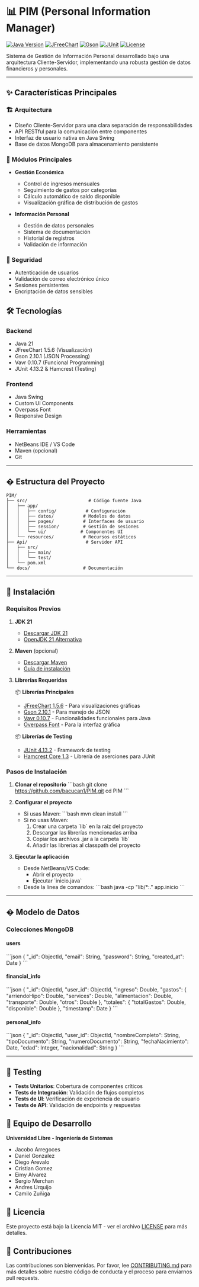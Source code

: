 # 📊 PIM (Personal Information Manager)

[![Java Version](https://img.shields.io/badge/Java-21-blue)](https://www.oracle.com/java/technologies/downloads/#java21)
[![JFreeChart](https://img.shields.io/badge/JFreeChart-1.5.6-green)](https://www.jfree.org/jfreechart/)
[![Gson](https://img.shields.io/badge/Gson-2.10.1-orange)](https://github.com/google/gson)
[![JUnit](https://img.shields.io/badge/JUnit-4.13.2-red)](https://junit.org/junit4/)
[![License](https://img.shields.io/badge/License-MIT-yellow)](LICENSE)

Sistema de Gestión de Información Personal desarrollado bajo una arquitectura Cliente-Servidor, implementando una robusta gestión de datos financieros y personales. 

--- 

## ✨ Características Principales

### 🏗️ Arquitectura
- Diseño Cliente-Servidor para una clara separación de responsabilidades
- API RESTful para la comunicación entre componentes
- Interfaz de usuario nativa en Java Swing
- Base de datos MongoDB para almacenamiento persistente

### 📱 Módulos Principales
- **Gestión Económica**
  - Control de ingresos mensuales
  - Seguimiento de gastos por categorías
  - Cálculo automático de saldo disponible
  - Visualización gráfica de distribución de gastos

- **Información Personal**
  - Gestión de datos personales
  - Sistema de documentación
  - Historial de registros
  - Validación de información

### 🔐 Seguridad
- Autenticación de usuarios
- Validación de correo electrónico único
- Sesiones persistentes
- Encriptación de datos sensibles

## 🛠️ Tecnologías

### Backend
- Java 21
- JFreeChart 1.5.6 (Visualización)
- Gson 2.10.1 (JSON Processing)
- Vavr 0.10.7 (Funcional Programming)
- JUnit 4.13.2 & Hamcrest (Testing)

### Frontend
- Java Swing
- Custom UI Components
- Overpass Font
- Responsive Design

### Herramientas
- NetBeans IDE / VS Code
- Maven (opcional)
- Git 

--- 

## � Estructura del Proyecto

```plaintext
PIM/
├── src/                       # Código fuente Java
│   ├── app/
│   │   ├── config/           # Configuración
│   │   ├── datos/           # Modelos de datos
│   │   ├── pages/           # Interfaces de usuario
│   │   ├── session/         # Gestión de sesiones
│   │   └── ui/             # Componentes UI
│   └── resources/           # Recursos estáticos
├── Api/                      # Servidor API
│   ├── src/
│   │   ├── main/
│   │   └── test/
│   └── pom.xml
└── docs/                    # Documentación 
```

--- 

## 🚀 Instalación

### Requisitos Previos

1. **JDK 21**
   - [Descargar JDK 21](https://www.oracle.com/java/technologies/downloads/#java21)
   - [OpenJDK 21 Alternativa](https://adoptium.net/temurin/releases/?version=21)

2. **Maven** (opcional)
   - [Descargar Maven](https://maven.apache.org/download.cgi)
   - [Guía de instalación](https://maven.apache.org/install.html)

3. **Librerías Requeridas**
   
   📦 **Librerías Principales**
   - [JFreeChart 1.5.6](https://repo1.maven.org/maven2/org/jfree/jfreechart/1.5.6/jfreechart-1.5.6.jar) - Para visualizaciones gráficas
   - [Gson 2.10.1](https://repo1.maven.org/maven2/com/google/code/gson/gson/2.10.1/gson-2.10.1.jar) - Para manejo de JSON
   - [Vavr 0.10.7](https://repo1.maven.org/maven2/io/vavr/vavr/0.10.7/vavr-0.10.7.jar) - Funcionalidades funcionales para Java
   - [Overpass Font](https://fonts.google.com/specimen/Overpass) - Para la interfaz gráfica

   📦 **Librerías de Testing**
   - [JUnit 4.13.2](https://repo1.maven.org/maven2/junit/junit/4.13.2/junit-4.13.2.jar) - Framework de testing
   - [Hamcrest Core 1.3](https://repo1.maven.org/maven2/org/hamcrest/hamcrest-core/1.3/hamcrest-core-1.3.jar) - Librería de aserciones para JUnit

### Pasos de Instalación

1. **Clonar el repositorio**
   \`\`\`bash
   git clone https://github.com/bacucan1/PIM.git
   cd PIM
   \`\`\`

2. **Configurar el proyecto**
   - Si usas Maven:
     \`\`\`bash
     mvn clean install
     \`\`\`
   - Si no usas Maven:
     1. Crear una carpeta \`lib\` en la raíz del proyecto
     2. Descargar las librerías mencionadas arriba
     3. Copiar los archivos .jar a la carpeta \`lib\`
     4. Añadir las librerías al classpath del proyecto

3. **Ejecutar la aplicación**
   - Desde NetBeans/VS Code:
     - Abrir el proyecto
     - Ejecutar \`inicio.java\`
   - Desde la línea de comandos:
     \`\`\`bash
     java -cp "lib/*:." app.inicio
     \`\`\` 

--- 

## � Modelo de Datos

### Colecciones MongoDB

#### users
\`\`\`json
{
  "_id": ObjectId,
  "email": String,
  "password": String,
  "created_at": Date
}
\`\`\`

#### financial_info
\`\`\`json
{
  "_id": ObjectId,
  "user_id": ObjectId,
  "ingreso": Double,
  "gastos": {
    "arriendoHipo": Double,
    "services": Double,
    "alimentacion": Double,
    "transporte": Double,
    "otros": Double
  },
  "totales": {
    "totalGastos": Double,
    "disponible": Double
  },
  "timestamp": Date
}
\`\`\`

#### personal_info
\`\`\`json
{
  "_id": ObjectId,
  "user_id": ObjectId,
  "nombreCompleto": String,
  "tipoDocumento": String,
  "numeroDocumento": String,
  "fechaNacimiento": Date,
  "edad": Integer,
  "nacionalidad": String
}
\`\`\`

--- 

## 🧪 Testing

- **Tests Unitarios**: Cobertura de componentes críticos
- **Tests de Integración**: Validación de flujos completos
- **Tests de UI**: Verificación de experiencia de usuario
- **Tests de API**: Validación de endpoints y respuestas

## 👥 Equipo de Desarrollo

**Universidad Libre - Ingeniería de Sistemas**

- Jacobo Arregoces
- Daniel Gonzalez
- Diego Arevalo
- Cristian Gomez
- Eimy Alvarez
- Sergio Merchan
- Andres Urquijo
- Camilo Zuñiga

## 📄 Licencia

Este proyecto está bajo la Licencia MIT - ver el archivo [LICENSE](LICENSE) para más detalles.

## 🤝 Contribuciones

Las contribuciones son bienvenidas. Por favor, lee [CONTRIBUTING.md](CONTRIBUTING.md) para más detalles sobre nuestro código de conducta y el proceso para enviarnos pull requests.
